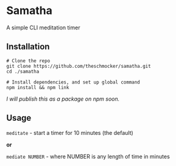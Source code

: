 # Samatha
A simple CLI meditation timer

## Installation
```
# Clone the repo
git clone https://github.com/theschmocker/samatha.git
cd ./samatha

# Install dependencies, and set up global command
npm install && npm link
```
*I will publish this as a package on npm soon.*

## Usage

`meditate` - start a timer for 10 minutes (the default)

**or**

`mediate NUMBER` - where NUMBER is any length of time in minutes
